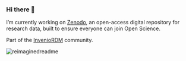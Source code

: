 ### Hi there 👋

<!--
**alejandromumo/alejandromumo** is a ✨ _special_ ✨ repository because its `README.md` (this file) appears on your GitHub profile.

Here are some ideas to get you started:

- 🔭 I’m currently working on ...
- 🌱 I’m currently learning ...
- 👯 I’m looking to collaborate on ...
- 🤔 I’m looking for help with ...
- 💬 Ask me about ...
- 📫 How to reach me: ...
- 😄 Pronouns: ...
- ⚡ Fun fact: ...
-->

I’m currently working on [Zenodo](https://zenodo.org/), an open-access digital repository for research data, built to ensure everyone can join Open Science.

Part of the [InvenioRDM](https://inveniosoftware.org/products/rdm/) community.

<img src="https://myreadme.vercel.app/api/embed/alejandromumo?panels=userstatistics,toprepositories,toplanguages" alt="reimaginedreadme" />
